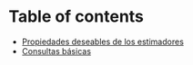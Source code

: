 # Table of contents

* [Propiedades deseables de los estimadores](README.md)
* [Consultas básicas](consultas-basicas.md)

